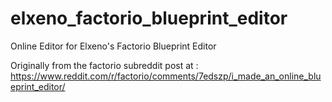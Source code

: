 # elxeno_factorio_blueprint_editor
Online Editor for Elxeno's Factorio Blueprint Editor

Originally from the factorio subreddit post at : https://www.reddit.com/r/factorio/comments/7edszp/i_made_an_online_blueprint_editor/
